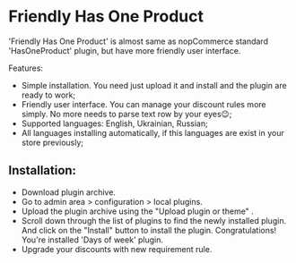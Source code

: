 # Friendly Has One Product

'Friendly Has One Product' is almost same as nopCommerce standard 'HasOneProduct' plugin, but have more friendly user interface.

Features:
* Simple installation. You need just upload it and install and the plugin are ready to work;
* Friendly user interface. You can manage your discount rules more simply. No more needs to parse text row by your eyes😉;
* Supported languages: English, Ukrainian, Russian;
* All languages installing automatically, if this languages are exist in your store previously;

## Installation:
* Download plugin archive.
* Go to admin area > configuration > local plugins.
* Upload the plugin archive using the "Upload plugin or theme" .
* Scroll down through the list of plugins to find the newly installed plugin. And click on the "Install" button to install the plugin.
Congratulations! You're installed 'Days of week' plugin.
* Upgrade your discounts with new requirement rule.
